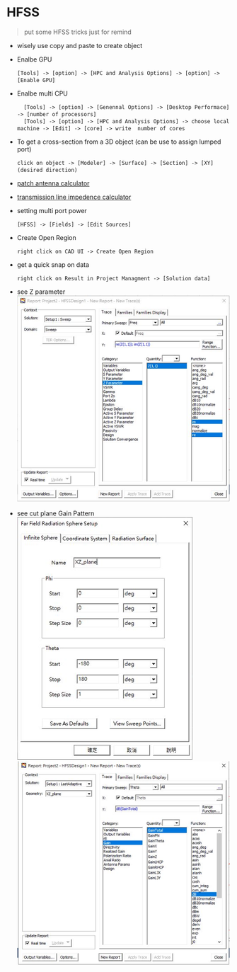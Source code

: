 # HFSS
>put some HFSS tricks just for remind

* wisely use copy and paste to create object
* Enalbe GPU
  ```
  [Tools] -> [option] -> [HPC and Analysis Options] -> [option] -> [Enable GPU]
  ```
* Enalbe multi CPU

        [Tools] -> [option] -> [Genennal Options] -> [Desktop Performace] -> [number of processors]
        [Tools] -> [option] -> [HPC and Analysis Options] -> choose local machine -> [Edit] -> [core] -> write  number of cores
  

* To get a cross-section from a 3D object (can be use to assign lumped port)
  ```
  click on object -> [Modeler] -> [Surface] -> [Section] -> [XY](desired direction)
  ```
* [patch antenna calculator](http://www.emtalk.com/mpacalc.php)
* [transmission line impedence calculator](http://chemandy.com/calculators/microstrip-transmission-line-calculator.htm)
* setting multi port power
  ```
  [HFSS] -> [Fields] -> [Edit Sources]
  ```
* Create Open Region
  ```
  right click on CAD UI -> Create Open Region
  ```
* get a quick snap on data
  ```
  right click on Result in Project Managment -> [Solution data]
  ```
* see Z parameter
	![Image](z_parameter.JPG)
* see cut plane Gain Pattern
	![Image](XZ_plane_select.JPG)
	![Image](XZ_plane_select_2.JPG)
	
